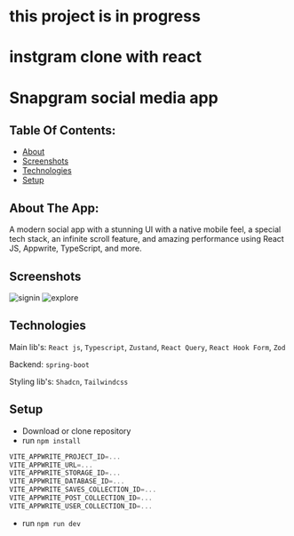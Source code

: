 # this project is in progress

# instgram clone with react 

# Snapgram social media app

## Table Of Contents:

- [About](#about-the-app)
- [Screenshots](#screenshots)
- [Technologies](#technologies)
- [Setup](#setup)

## About The App:

A modern social app with a stunning UI with a native mobile feel, a special tech stack, an infinite scroll feature, and amazing performance using React JS, Appwrite, TypeScript, and more.

## Screenshots

![signin](https://github.com/HosamUsf/snapgram/assets/57178026/c69778b7-55bd-4fbc-beb8-d649d8a72094)
![explore](https://github.com/HosamUsf/snapgram/assets/57178026/5efac14c-09fb-461d-b168-d20c840f7ee7)


## Technologies

Main lib's: `React js`, `Typescript`, `Zustand`, `React Query`, `React Hook Form`, `Zod`

Backend: `spring-boot`

Styling lib's: `Shadcn`, `Tailwindcss`

## Setup <a name="setup"></a>

- Download or clone repository
- run `npm install`

```js
VITE_APPWRITE_PROJECT_ID=...
VITE_APPWRITE_URL=...
VITE_APPWRITE_STORAGE_ID=...
VITE_APPWRITE_DATABASE_ID=...
VITE_APPWRITE_SAVES_COLLECTION_ID=...
VITE_APPWRITE_POST_COLLECTION_ID=...
VITE_APPWRITE_USER_COLLECTION_ID=...
```

- run `npm run dev`
